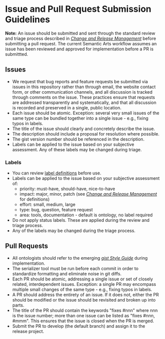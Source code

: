 Issue and Pull Request Submission Guidelines
=====

**Note:** An issue should be submitted and sent through the standard review and triage process described in [_Change and Release Management_](ChangeAndReleaseManagement.md) before submitting a pull request. The current Semantic Arts workflow assumes an issue has been reviewed and approved for implementation before a PR is submittted.


Issues
-----

- We request that bug reports and feature requests be submitted via issues in this repository rather than through email, the website contact form, or other communication channels, and all discussion is tracked through comments on the issue. These practices ensure that requests are addressed transparently and systematically, and that all discussion is recorded and preserved in a single, public location.
- Each issue should be atomic. Exception: several very small issues of the same type can be bundled together into a single issue - e.g., fixing typos in labels.
- The title of the issue should clearly and concretely describe the issue. 
- The description should include a proposal for resolution where possible.
- The gist version number should be referenced in the description.
- Labels can be applied to the issue based on your subjective assessment. Any of these labels may be changed during triage.

### Labels

- You can review [label definitions](https://github.com/semanticarts/gist/labels) before use.
- Labels can be applied to the issue based on your subjective assessment of:
  - priority: must-have, should-have, nice-to-have
  - impact: major, minor, patch (see [_Change and Release Management_](ChangeAndReleaseManagement.md) for definitions)
  - effort: small, medium, large
  - type: bug, question, feature request
  - area: tools, documentation - default is ontology, no label required
- Do not apply status labels. These are applied during the review and triage process.
- Any of the labels may be changed during the triage process.


Pull Requests
-----

- All ontologists should refer to the emerging [_gist Style Guide_](StyleGuide.md) during implementation.
- The serializer tool must be run before each commit in order to standardize formatting and eliminate noise in git diffs.
- Each PR should be atomic, addressing a single issue or set of closely related, interdependent issues. Exception: a single PR may encompass multiple small changes of the same type - e.g., fixing typos in labels.
- A PR should address the entirety of an issue. If it does not, either the PR should be modified or the issue should be revisited and broken up into parts.
- The title of the PR should contain the keywords "fixes #nnn" where nnn is the issue number; more than one issue can be listed as "fixes #nnn, #mmm". This ensures that the issue is closed when the PR is merged.
- Submit the PR to develop (the default branch) and assign it to the release project.
